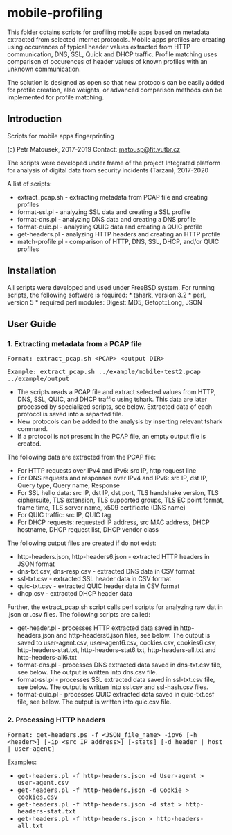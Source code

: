 # mobile-profiling
This folder cotains scripts for profiling mobile apps based on metadata extracted from selected Internet protocols. Mobile apps profiles are creating using occurences of typical header values extracted from HTTP communication, DNS, SSL, Quick and DHCP traffic. Profile matching uses comparison of occurences of header values of known profiles with an unknown communication. 

The solution is designed as open so that new protocols can be easily added for profile creation, also weights, or advanced comparison methods can be implemented for profile matching.

<h2>Introduction</h2>
Scripts for mobile apps fingerprinting

(c) Petr Matousek, 2017-2019
Contact: matousp@fit.vutbr.cz

The scripts were developed under frame of the project Integrated platform for analysis of digital data from security incidents (Tarzan), 2017-2020

A list of scripts:
  - extract_pcap.sh - extracting metadata from PCAP file and creating profiles
  - format-ssl.pl - analyzing SSL data and creating a SSL profile
  - format-dns.pl - analyzing DNS data and creating a DNS profile
  - format-quic.pl - analyzing QUIC data and creating a QUIC profile
  - get-headers.pl - analyzing HTTP headers and creating an HTTP profile
  - match-profile.pl - comparison of HTTP, DNS, SSL, DHCP, and/or QUIC profiles

<h2>Installation</h2>
All scripts were developed and used under FreeBSD system. For running scripts, the following software is required:
* tshark, version 3.2
* perl, version 5
* required perl modules: Digest::MD5, Getopt::Long, JSON

<h2>User Guide</h2>
<h3>1. Extracting metadata from a PCAP file</h3>

 <tt>Format: extract_pcap.sh \<PCAP\> \<output DIR\></tt>
  
 <tt>Example: extract_pcap.sh ../example/mobile-test2.pcap ../example/output</tt>
  
 - The scripts reads a PCAP file and extract selected values from HTTP, DNS, SSL, QUIC, and DHCP traffic using tshark. This data are later processed by specialized scripts, see below. Extracted data of each protocol is saved into a separted file. 
 - New protocols can be added to the analysis by inserting relevant tshark command. 
 - If a protocol is not present in the PCAP file, an empty output file is created.
 
 The following data are extracted from the PCAP file:
  * For HTTP requests over IPv4 and IPv6: src IP, http request line
  * For DNS requests and responses over IPv4 and IPv6: src IP, dst IP, Query type, Query name, Response
  * For SSL hello data: src IP, dst IP, dst port, TLS handshake version, TLS ciphersuite, TLS extension, TLS supported groups, TLS EC point format, frame time, TLS server name, x509 certificate (DNS name)
  * For QUIC traffic: src IP, QUIC tag
  * For DHCP requests: requested IP address, src MAC address, DHCP hostname, DHCP request list, DHCP vendor class
  
The following output files are created if do not exist:
  * http-headers.json, http-headers6.json - extracted HTTP headers in JSON format
  * dns-txt.csv, dns-resp.csv - extracted DNS data in CSV format
  * ssl-txt.csv - extracted SSL header data in CSV format
  * quic-txt.csv - extracted QUIC header data in CSV format
  * dhcp.csv - extracted DHCP header data
  
Further, the extract_pcap.sh script calls perl scripts for analyzing raw dat in .json or .csv files. The following scripts are called:
  * get-header.pl - processes HTTP extracted data saved in http-headers.json and http-headers6.json files, see below. The output is saved to user-agent.csv, user-agent6.csv, cookies.csv, cookies6.csv, http-headers-stat.txt, http-headers-stat6.txt, http-headers-all.txt and http-headers-all6.txt
  * format-dns.pl - processes DNS extracted data saved in dns-txt.csv file, see below. The output is written into dns.csv file.
  * format-ssl.pl - processes SSL extracted data saved in ssl-txt.csv file, see below. The output is written into ssl.csv and ssl-hash.csv files. 
  * format-quic.pl - processes QUIC extracted data saved in quic-txt.csf file, see below. The output is written into quic.csv file. 
  
<h3>2. Processing HTTP headers</h3>

<tt>Format: get-headers.ps -f \<JSON_file_name\> -ipv6 [-h \<header\>] [-ip \<src IP address\>] [-stats] [-d header | host | user-agent] </tt>
  
Examples: 
  * <tt>get-headers.pl -f http-headers.json -d User-agent > user-agent.csv</tt>
  * <tt>get-headers.pl -f http-headers.json -d Cookie > cookies.csv</tt> 
  * <tt>get-headers.pl -f http-headers.json -d stat >  http-headers-stat.txt</tt> 
  * <tt>get-headers.pl -f http-headers.json >  http-headers-all.txt</tt> 
  
